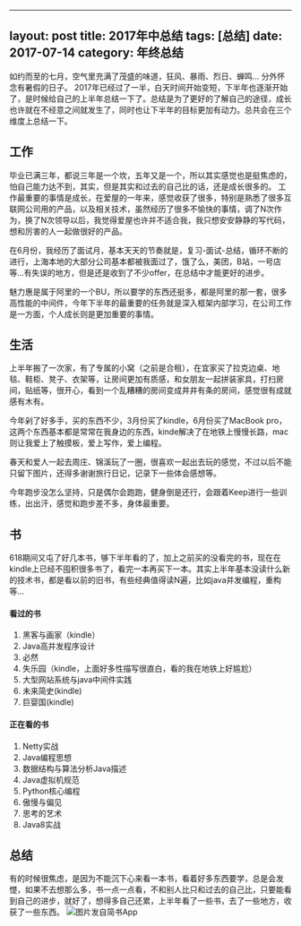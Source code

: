 
---
layout: post
title: 2017年中总结
tags: [总结]
date: 2017-07-14
category: 年终总结
---

如约而至的七月，空气里充满了茂盛的味道，狂风、暴雨、烈日、蝉鸣... 分外怀念有暑假的日子。
2017年已经过了一半，白天时间开始变短，下半年也逐渐开始了，是时候给自己的上半年总结一下了。总结是为了更好的了解自己的途径，成长也许就在不经意之间就发生了，同时也让下半年的目标更加有动力。总共会在三个维度上总结一下。

## 工作
毕业已满三年，都说三年是一个坎，五年又是一个，所以其实感觉也是挺焦虑的，怕自己能力达不到，其实，但是其实和过去的自己比的话，还是成长很多的。
工作最重要的事情是成长，在爱屋的一年来，感觉收获了很多，特别是熟悉了很多互联网公司用的产品，以及相关技术，虽然经历了很多不愉快的事情，调了N次作为，换了N次领导以后，我觉得爱屋也许并不适合我，我只想安安静静的写代码，想和厉害的人一起做很好的产品。

在6月份，我经历了面试月，基本天天的节奏就是，复习-面试-总结，循环不断的进行，上海本地的大部分公司基本都被我面过了，饿了么，美团，B站，一号店等...有失误的地方，但是还是收到了不少offer，在总结中才能更好的进步。

魅力惠是属于阿里的一个BU，所以要学的东西还挺多，都是阿里的那一套，很多高性能的中间件，今年下半年的最重要的任务就是深入框架内部学习，在公司工作是一方面，个人成长则是更加重要的事情。


## 生活
上半年搬了一次家，有了专属的小窝（之前是合租），在宜家买了拉克边桌、地毯、鞋柜、凳子、衣架等，让房间更加有质感，和女朋友一起拼装家具，打扫房间，贴纸等，很开心，看到一个乱糟糟的房间变成井井有条的房间，感觉很有成就感有木有。

今年剁了好多手，买的东西不少，3月份买了kindle，6月份买了MacBook pro，这两个东西基本都是常常在我身边的东西，kinde解决了在地铁上慢慢长路，mac则让我爱上了触摸板，爱上写作，爱上编程。

春天和爱人一起去周庄、锦溪玩了一圈，很喜欢一起出去玩的感觉，不过以后不能只留下图片，还得多谢谢旅行日记，记录下一些体会感想等。

今年跑步没怎么坚持，只是偶尔会跑跑，健身倒是还行，会跟着Keep进行一些训练，出出汗，感觉和跑步差不多，身体最重要。

## 书
618期间又屯了好几本书，够下半年看的了，加上之前买的没看完的书，现在在kindle上已经不囤积很多书了，看完一本再买下一本。其实上半年基本没读什么新的技术书，都是看以前的旧书，有些经典值得读N遍，比如java并发编程，重构等...

#### 看过的书
1. 黑客与画家（kindle）
2. Java高并发程序设计
3. 必然
4.  失乐园（kindle，上面好多性描写很直白，看的我在地铁上好尴尬）
5. 大型网站系统与java中间件实践
6. 未来简史(kindle)
7. 巨婴国(kindle)

#### 正在看的书
1. Netty实战
2. Java编程思想
3. 数据结构与算法分析Java描述
4. Java虚拟机规范
5. Python核心编程
6. 傲慢与偏见
7. 思考的艺术
8. Java8实战

## 总结
有的时候很焦虑，是因为不能沉下心来看一本书，看着好多东西要学，总是会发憷，如果不去想那么多，书一点一点看，不和别人比只和过去的自己比，只要能看到自己的进步，就好了，想得多自己还累，上半年看了一些书，去了一些地方，收获了一些东西。
![图片发自简书App](http://upload-images.jianshu.io/upload_images/170138-bb464f323a25d36f.jpg?imageMogr2/auto-orient/strip%7CimageView2/2/w/1080/q/50)